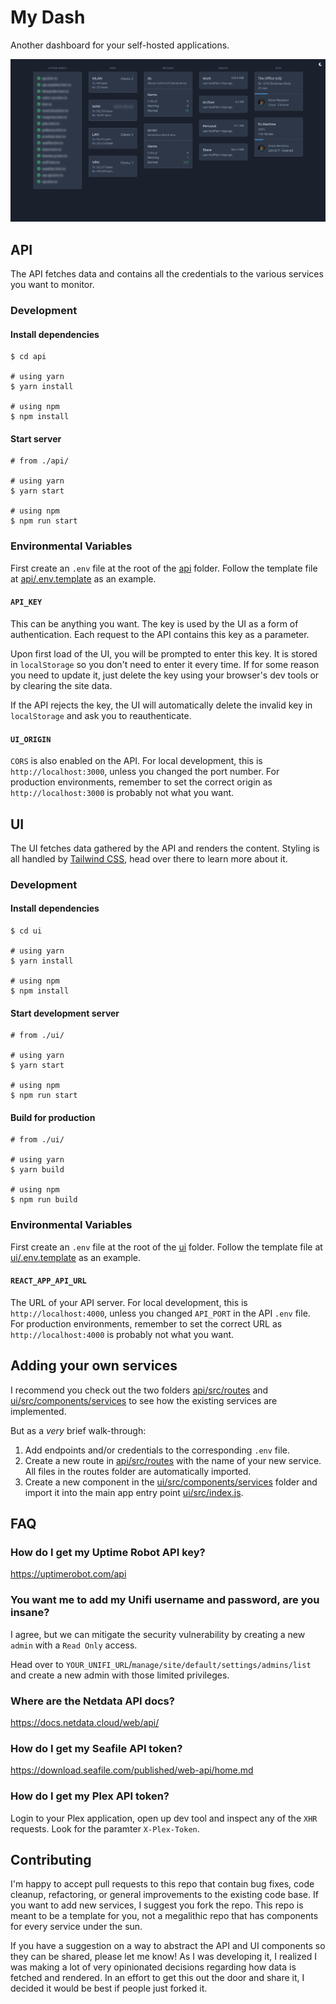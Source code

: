 # My Dash

Another dashboard for your self-hosted applications.

![Screenshot](screenshot.png)

## API

The API fetches data and contains all the credentials to the various services you want to monitor.

### Development

#### Install dependencies

```
$ cd api

# using yarn
$ yarn install

# using npm
$ npm install
```

#### Start server

```
# from ./api/

# using yarn
$ yarn start

# using npm
$ npm run start
```

### Environmental Variables

First create an `.env` file at the root of the [api](api) folder. Follow the template file at [api/.env.template](api/.env.template) as an example.

#### `API_KEY`

This can be anything you want. The key is used by the UI as a form of authentication. Each request to the API contains this key as a parameter.

Upon first load of the UI, you will be prompted to enter this key. It is stored in `localStorage` so you don't need to enter it every time. If for some reason you need to update it, just delete the key using your browser's dev tools or by clearing the site data.

If the API rejects the key, the UI will automatically delete the invalid key in `localStorage` and ask you to reauthenticate.

#### `UI_ORIGIN`

`CORS` is also enabled on the API. For local development, this is `http://localhost:3000`, unless you changed the port number. For production environments, remember to set the correct origin as `http://localhost:3000` is probably not what you want.

## UI

The UI fetches data gathered by the API and renders the content. Styling is all handled by [Tailwind CSS](https://tailwindcss.com/), head over there to learn more about it.

### Development

#### Install dependencies

```
$ cd ui

# using yarn
$ yarn install

# using npm
$ npm install
```

#### Start development server

```
# from ./ui/

# using yarn
$ yarn start

# using npm
$ npm run start
```

#### Build for production

```
# from ./ui/

# using yarn
$ yarn build

# using npm
$ npm run build
```

### Environmental Variables

First create an `.env` file at the root of the [ui](ui) folder. Follow the template file at [ui/.env.template](ui/.env.template) as an example.

#### `REACT_APP_API_URL`

The URL of your API server. For local development, this is `http://localhost:4000`, unless you changed `API_PORT` in the API `.env` file. For production environments, remember to set the correct URL as `http://localhost:4000` is probably not what you want.

## Adding your own services

I recommend you check out the two folders [api/src/routes](api/src/routes) and [ui/src/components/services](ui/src/components/services) to see how the existing services are implemented.

But as a _very_ brief walk-through:

1. Add endpoints and/or credentials to the corresponding `.env` file.
2. Create a new route in [api/src/routes](api/src/routes) with the name of your new service. All files in the routes folder are automatically imported.
3. Create a new component in the [ui/src/components/services](ui/src/components/services) folder and import it into the main app entry point [ui/src/index.js](ui/src/index.js).

## FAQ

### How do I get my Uptime Robot API key?

https://uptimerobot.com/api

### You want me to add my Unifi username and password, are you insane?

I agree, but we can mitigate the security vulnerability by creating a new `admin` with a `Read Only` access.

Head over to `YOUR_UNIFI_URL`/`manage/site/default/settings/admins/list` and create a new admin with those limited privileges.

### Where are the Netdata API docs?

https://docs.netdata.cloud/web/api/

### How do I get my Seafile API token?

https://download.seafile.com/published/web-api/home.md

### How do I get my Plex API token?

Login to your Plex application, open up dev tool and inspect any of the `XHR` requests. Look for the paramter `X-Plex-Token`.

## Contributing

I'm happy to accept pull requests to this repo that contain bug fixes, code cleanup, refactoring, or general improvements to the existing code base. If you want to add new services, I suggest you fork the repo. This repo is meant to be a template for you, not a megalithic repo that has components for every service under the sun.

If you have a suggestion on a way to abstract the API and UI components so they can be shared, please let me know! As I was developing it, I realized I was making a lot of very opinionated decisions regarding how data is fetched and rendered. In an effort to get this out the door and share it, I decided it would be best if people just forked it.
